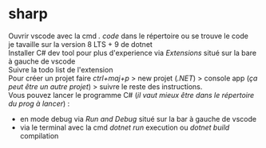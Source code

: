 # sharp
Ouvrir vscode avec la cmd _. code_ dans le répertoire ou se trouve le code  
je tavaille sur la version 8 LTS + 9 de dotnet  
Installer C# dev tool pour plus d'experience via _Extensions_ situé sur la bare à gauche de vscode  
Suivre la todo list de l'extension  
Pour créer un projet faire _ctrl+maj+p_ > new projet (*.NET*) > console app (*ça peut être un autre projet*) > suivre le reste des instructions.  
Vous pouvez lancer le programme C# (*il vaut mieux être dans le répertoire du prog à lancer*) :  
- en mode debug via _Run and Debug_ situé sur la bar à gauche de vscode
- via le terminal avec la cmd _dotnet run_ execution ou _dotnet build_ compilation

